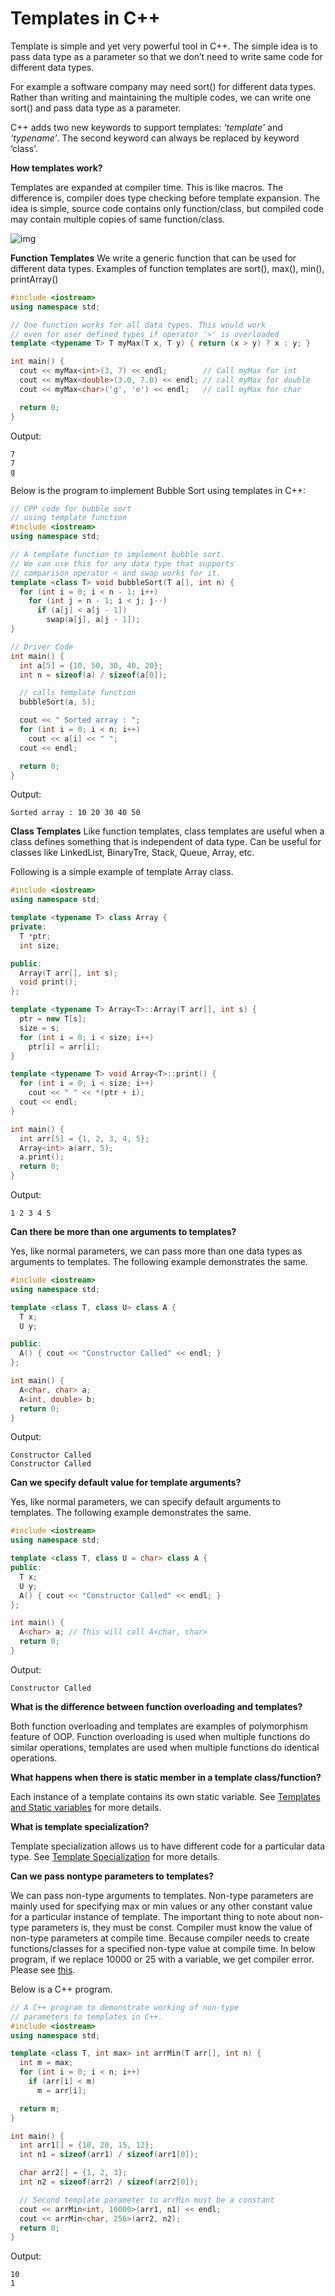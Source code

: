 # Templates in C++

<!-- .entry-header -->

Template is simple and yet very powerful tool in C++. The simple idea is to pass data type as a
parameter so that we don’t need to write same code for different data types.

<!--more--> For example a software company may need sort() for different data types.  Rather than writing and maintaining the multiple codes, we can write one sort() and pass data type as a parameter.

C++ adds two new keywords to support templates: _‘template’_ and _‘typename’_. The second keyword
can always be replaced by keyword ‘class’.

**How templates work?**

Templates are expanded at compiler time. This is like macros. The difference is, compiler does type
checking before template expansion. The idea is simple, source code contains only function/class,
but compiled code may contain multiple copies of same function/class.

[](https://www.geeksforgeeks.org/wp-content/uploads/gq/2014/06/templates-cpp.jpg)

![img](https://www.geeksforgeeks.org/wp-content/uploads/gq/2014/06/templates-cpp.jpg)

**Function Templates** We write a generic function that can be used for different data types.
Examples of function templates are sort(), max(), min(), printArray()

```c++
#include <iostream>
using namespace std;

// One function works for all data types. This would work
// even for user defined types if operator '>' is overloaded
template <typename T> T myMax(T x, T y) { return (x > y) ? x : y; }

int main() {
  cout << myMax<int>(3, 7) << endl;        // Call myMax for int
  cout << myMax<double>(3.0, 7.0) << endl; // call myMax for double
  cout << myMax<char>('g', 'e') << endl;   // call myMax for char

  return 0;
}
```

Output:

```
7
7
g
```

Below is the program to implement Bubble Sort using templates in C++:

```c++
// CPP code for bubble sort
// using template function
#include <iostream>
using namespace std;

// A template function to implement bubble sort.
// We can use this for any data type that supports
// comparison operator < and swap works for it.
template <class T> void bubbleSort(T a[], int n) {
  for (int i = 0; i < n - 1; i++)
    for (int j = n - 1; i < j; j--)
      if (a[j] < a[j - 1])
        swap(a[j], a[j - 1]);
}

// Driver Code
int main() {
  int a[5] = {10, 50, 30, 40, 20};
  int n = sizeof(a) / sizeof(a[0]);

  // calls template function
  bubbleSort(a, 5);

  cout << " Sorted array : ";
  for (int i = 0; i < n; i++)
    cout << a[i] << " ";
  cout << endl;

  return 0;
}
```

Output:

```
Sorted array : 10 20 30 40 50
```

**Class Templates** Like function templates, class templates are useful when a class defines
something that is independent of data type. Can be useful for classes like LinkedList, BinaryTre,
Stack, Queue, Array, etc.

Following is a simple example of template Array class.

```c++
#include <iostream>
using namespace std;

template <typename T> class Array {
private:
  T *ptr;
  int size;

public:
  Array(T arr[], int s);
  void print();
};

template <typename T> Array<T>::Array(T arr[], int s) {
  ptr = new T[s];
  size = s;
  for (int i = 0; i < size; i++)
    ptr[i] = arr[i];
}

template <typename T> void Array<T>::print() {
  for (int i = 0; i < size; i++)
    cout << " " << *(ptr + i);
  cout << endl;
}

int main() {
  int arr[5] = {1, 2, 3, 4, 5};
  Array<int> a(arr, 5);
  a.print();
  return 0;
}
```

Output:

```
1 2 3 4 5
```

**Can there be more than one arguments to templates?**

Yes, like normal parameters, we can pass more than one data types as arguments to templates. The
following example demonstrates the same.

```c++
#include <iostream>
using namespace std;

template <class T, class U> class A {
  T x;
  U y;

public:
  A() { cout << "Constructor Called" << endl; }
};

int main() {
  A<char, char> a;
  A<int, double> b;
  return 0;
}
```

Output:

```
Constructor Called
Constructor Called
```

**Can we specify default value for template arguments?**

Yes, like normal parameters, we can specify default arguments to templates. The following example
demonstrates the same.

```c++
#include <iostream>
using namespace std;

template <class T, class U = char> class A {
public:
  T x;
  U y;
  A() { cout << "Constructor Called" << endl; }
};

int main() {
  A<char> a; // This will call A<char, char>
  return 0;
}
```

Output:

```
Constructor Called

```

**What is the difference between function overloading and templates?**

Both function overloading and templates are examples of polymorphism feature of OOP. Function
overloading is used when multiple functions do similar operations, templates are used when multiple
functions do identical operations.

**What happens when there is static member in a template class/function?**

Each instance of a template contains its own static variable. See
[Templates and Static variables](https://www.geeksforgeeks.org/templates-and-static-variables-in-c/)
for more details.

**What is template specialization?**

Template specialization allows us to have different code for a particular data type. See
[Template Specialization](https://www.geeksforgeeks.org/template-specialization-c/) for more
details.

**Can we pass nontype parameters to templates?**

We can pass non-type arguments to templates. Non-type parameters are mainly used for specifying max
or min values or any other constant value for a particular instance of template. The important thing
to note about non-type parameters is, they must be const. Compiler must know the value of non-type
parameters at compile time. Because compiler needs to create functions/classes for a specified
non-type value at compile time. In below program, if we replace 10000 or 25 with a variable, we get
compiler error. Please see [this](https://ide.geeksforgeeks.org/mgvysu).

Below is a C++ program.

```c++
// A C++ program to demonstrate working of non-type
// parameters to templates in C++.
#include <iostream>
using namespace std;

template <class T, int max> int arrMin(T arr[], int n) {
  int m = max;
  for (int i = 0; i < n; i++)
    if (arr[i] < m)
      m = arr[i];

  return m;
}

int main() {
  int arr1[] = {10, 20, 15, 12};
  int n1 = sizeof(arr1) / sizeof(arr1[0]);

  char arr2[] = {1, 2, 3};
  int n2 = sizeof(arr2) / sizeof(arr2[0]);

  // Second template parameter to arrMin must be a constant
  cout << arrMin<int, 10000>(arr1, n1) << endl;
  cout << arrMin<char, 256>(arr2, n2);
  return 0;
}
```

Output:

```
10
1
```
